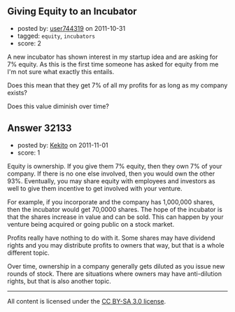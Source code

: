 ## Giving Equity to an Incubator

- posted by: [user744319](https://stackexchange.com/users/-1/13425-user744319) on 2011-10-31
- tagged: `equity`, `incubators`
- score: 2

A new incubator has shown interest in my startup idea and are asking for 7% equity.
As this is the first time someone has asked for equity from me I'm not sure what exactly this entails.

Does this mean that they get 7% of all my profits for as long as my company exists?

Does this value diminish over time?


## Answer 32133

- posted by: [Kekito](https://stackexchange.com/users/-1/5898-kekito) on 2011-11-01
- score: 1

Equity is ownership.  If you give them 7% equity, then they own 7% of your company.  If there is no one else involved, then you would own the other 93%.  Eventually, you may share equity with employees and investors as well to give them incentive to get involved with your venture.

For example, if you incorporate and the company has 1,000,000 shares, then the incubator would get 70,0000 shares.  The hope of the incubator is that the shares increase in value and can be sold.  This can happen by your venture being acquired or going public on a stock market.

Profits really have nothing to do with it.  Some shares may have dividend rights and you may distribute profits to owners that way, but that is a whole different topic.

Over time, ownership in a company generally gets diluted as you issue new rounds of stock.  There are situations where owners may have anti-dilution rights, but that is also another  topic.



---

All content is licensed under the [CC BY-SA 3.0 license](https://creativecommons.org/licenses/by-sa/3.0/).
